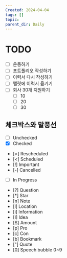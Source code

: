 ```yaml
---
Created: 2024-04-04
tags: []
topic: 
parent_dir: Daily
---
```

# TODO
- [ ] 운동하기
- [ ] 포트폴리오 작성하기
- [ ] 이력서 다시 작성하기
- [ ] 랠릿에 이력서 옮기기
- [ ] 회사 30개 지원하기 
	- [ ] 10
	- [ ] 20
	- [ ] 30
## 체크박스와 말풍선
- [ ] Unchecked 
- [x] Checked 
- [>] Rescheduled 
- [<] Scheduled 
- [!] Important 
- [-] Cancelled 
- [ ] In Progress 
- [?] Question 
- [*] Star 
- [n] Note 
- [l] Location 
- [i] Information 
- [I] Idea 
- [S] Amount 
- [p] Pro 
- [c] Con 
- [b] Bookmark 
- ["] Quote 
- [0] Speech bubble 0~9
